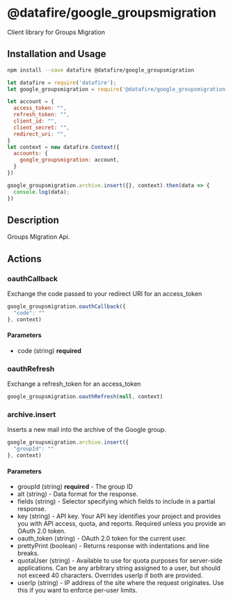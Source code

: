 # @datafire/google_groupsmigration

Client library for Groups Migration

## Installation and Usage
```bash
npm install --save datafire @datafire/google_groupsmigration
```

```js
let datafire = require('datafire');
let google_groupsmigration = require('@datafire/google_groupsmigration').actions;

let account = {
  access_token: "",
  refresh_token: "",
  client_id: "",
  client_secret: "",
  redirect_uri: "",
}
let context = new datafire.Context({
  accounts: {
    google_groupsmigration: account,
  }
})

google_groupsmigration.archive.insert({}, context).then(data => {
  console.log(data);
})
```

## Description
Groups Migration Api.

## Actions
### oauthCallback
Exchange the code passed to your redirect URI for an access_token


```js
google_groupsmigration.oauthCallback({
  "code": ""
}, context)
```

#### Parameters
* code (string) **required**

### oauthRefresh
Exchange a refresh_token for an access_token


```js
google_groupsmigration.oauthRefresh(null, context)
```


### archive.insert
Inserts a new mail into the archive of the Google group.


```js
google_groupsmigration.archive.insert({
  "groupId": ""
}, context)
```

#### Parameters
* groupId (string) **required** - The group ID
* alt (string) - Data format for the response.
* fields (string) - Selector specifying which fields to include in a partial response.
* key (string) - API key. Your API key identifies your project and provides you with API access, quota, and reports. Required unless you provide an OAuth 2.0 token.
* oauth_token (string) - OAuth 2.0 token for the current user.
* prettyPrint (boolean) - Returns response with indentations and line breaks.
* quotaUser (string) - Available to use for quota purposes for server-side applications. Can be any arbitrary string assigned to a user, but should not exceed 40 characters. Overrides userIp if both are provided.
* userIp (string) - IP address of the site where the request originates. Use this if you want to enforce per-user limits.

